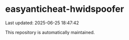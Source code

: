 # easyanticheat-hwidspoofer

Last updated: 2025-06-25 18:47:42

This repository is automatically maintained.
